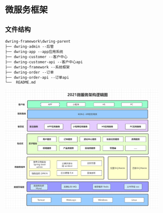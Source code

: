 # 微服务框架

## 文件结构
```shell
dwring-framework\dwring-parent
├── dwring-admin --后管
├── dwring-app --app应用系统
├── dwring-customer --客户中心
├── dwring-customer-api --客户中心api
├── dwring-framework --系统框架
├── dwring-order --订单
├── dwring-order-api --订单api
└──  README.md
```
![](doc/images/2021微服务架构图.png)